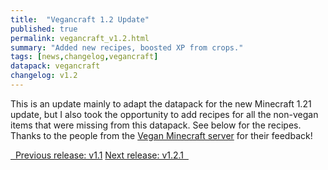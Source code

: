 ```yaml
---
title:  "Vegancraft 1.2 Update"
published: true
permalink: vegancraft_v1.2.html
summary: "Added new recipes, boosted XP from crops."
tags: [news,changelog,vegancraft]
datapack: vegancraft
changelog: v1.2
---
```


This is an update mainly to adapt the datapack for the new Minecraft 1.21 update, but I also took the opportunity to add recipes for all the non-vegan items that were missing from this datapack. See below for the recipes. Thanks to the people from the [Vegan Minecraft server](veganminecraft.com) for their feedback!

<div class="btn-group">
    <a href="vegancraft_v1.1.html" role="button" class="btn btn-primary"><i class="fa fa-caret-left"></i>&nbsp; Previous release: v1.1</a>
    <a href="vegancraft_v1.2.1.html" role="button" class="btn btn-primary">Next release: v1.2.1 &nbsp;<i class="fa fa-caret-right"></i></a>
</div>